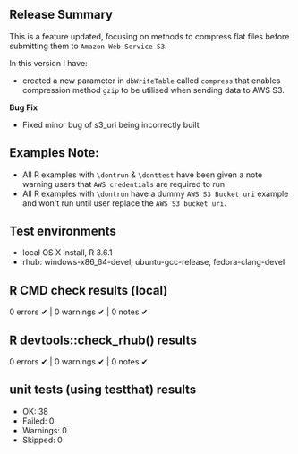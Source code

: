 ## Release Summary
This is a feature updated, focusing on methods to compress flat files before submitting them to `Amazon Web Service S3`. 

In this version I have:
* created a new parameter in `dbWriteTable` called `compress` that enables compression method `gzip` to be utilised when sending data to AWS S3.

**Bug Fix**
* Fixed minor bug of s3_uri being incorrectly built

## Examples Note:
* All R examples with `\dontrun` & `\donttest` have been given a note warning users that `AWS credentials` are required to run
* All R examples with `\dontrun` have a dummy `AWS S3 Bucket uri` example and won't run until user replace the `AWS S3 bucket uri`.

## Test environments
* local OS X install, R 3.6.1
* rhub: windows-x86_64-devel, ubuntu-gcc-release, fedora-clang-devel

## R CMD check results (local)
0 errors ✔ | 0 warnings ✔ | 0 notes ✔

## R devtools::check_rhub() results
0 errors ✔ | 0 warnings ✔ | 0 notes ✔

## unit tests (using testthat) results
* OK:       38
* Failed:   0
* Warnings: 0
* Skipped:  0